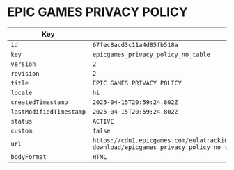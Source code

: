 # EPIC GAMES PRIVACY POLICY

| Key | Value |
| --- | ----- |
| `id` | `67fec8acd3c11a4d85fb518a` |
| `key` | `epicgames_privacy_policy_no_table` |
| `version` | `2` |
| `revision` | `2` |
| `title` | `EPIC GAMES PRIVACY POLICY` |
| `locale` | `hi` |
| `createdTimestamp` | `2025-04-15T20:59:24.802Z` |
| `lastModifiedTimestamp` | `2025-04-15T20:59:24.802Z` |
| `status` | `ACTIVE` |
| `custom` | `false` |
| `url` | `https://cdn1.epicgames.com/eulatracking-download/epicgames_privacy_policy_no_table/hi/v2/r2/94d876509a3799a1fb277fb77de3cb59.pdf` |
| `bodyFormat` | `HTML` |
